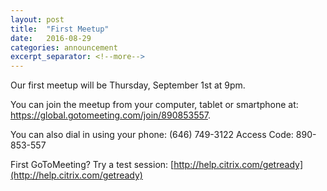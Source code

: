 ```yaml
---
layout: post
title:  "First Meetup"
date:   2016-08-29
categories: announcement
excerpt_separator: <!--more-->
---
```

	
Our first meetup will be Thursday, September 1st at 9pm. 

You can join the meetup from your computer, tablet or smartphone at: https://global.gotomeeting.com/join/890853557.

You can also dial in using your phone: (646) 749-3122
Access Code: 890-853-557

First GoToMeeting? Try a test session: [http://help.citrix.com/getready](http://help.citrix.com/getready)

